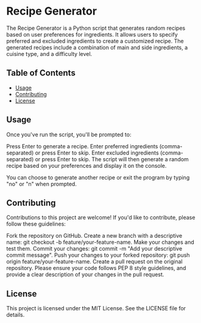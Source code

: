 # Recipe Generator

The Recipe Generator is a Python script that generates random recipes based on user preferences for ingredients. It allows users to specify preferred and excluded ingredients to create a customized recipe. The generated recipes include a combination of main and side ingredients, a cuisine type, and a difficulty level.

## Table of Contents

- [Usage](#usage)
- [Contributing](#contributing)
- [License](#license)

## Usage
Once you've run the script, you'll be prompted to:

Press Enter to generate a recipe.
Enter preferred ingredients (comma-separated) or press Enter to skip.
Enter excluded ingredients (comma-separated) or press Enter to skip.
The script will then generate a random recipe based on your preferences and display it on the console.

You can choose to generate another recipe or exit the program by typing "no" or "n" when prompted.

## Contributing
Contributions to this project are welcome! If you'd like to contribute, please follow these guidelines:

Fork the repository on GitHub.
Create a new branch with a descriptive name: git checkout -b feature/your-feature-name.
Make your changes and test them.
Commit your changes: git commit -m "Add your descriptive commit message".
Push your changes to your forked repository: git push origin feature/your-feature-name.
Create a pull request on the original repository.
Please ensure your code follows PEP 8 style guidelines, and provide a clear description of your changes in the pull request.

## License
This project is licensed under the MIT License. See the LICENSE file for details.

